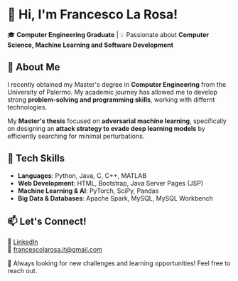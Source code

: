 # 👋 Hi, I'm Francesco La Rosa!  

🎓 **Computer Engineering Graduate** | 💡 Passionate about **Computer Science, Machine Learning and Software Development**  

## 🚀 About Me  
I recently obtained my Master's degree in **Computer Engineering** from the University of Palermo. My academic journey has allowed me to develop strong **problem-solving and programming skills**, working with differnt technologies.  

My **Master's thesis** focused on **adversarial machine learning**, specifically on designing an **attack strategy to evade deep learning models** by efficiently searching for minimal perturbations.  

## 🔧 Tech Skills  
- **Languages**: Python, Java, C, C++, MATLAB 
- **Web Development**: HTML, Bootstrap, Java Server Pages (JSP)  
- **Machine Learning & AI**: PyTorch, SciPy, Pandas  
- **Big Data & Databases**: Apache Spark, MySQL, MySQL Workbench

## 📫 Let's Connect!  
💼 [LinkedIn](https://www.linkedin.com/in/francesco-la-rosa-it/)  
📧 francescolarosa.it@gmail.com  

🚀 Always looking for new challenges and learning opportunities! Feel free to reach out.
